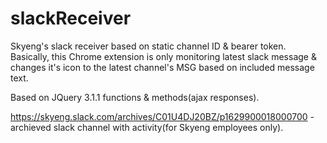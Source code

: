 # slackReceiver
Skyeng's slack receiver based on static channel ID &amp; bearer token.
Basically, this Chrome extension is only monitoring latest slack message & changes it's icon to the latest channel's MSG based on included message text.

Based on JQuery 3.1.1 functions & methods(ajax responses).

https://skyeng.slack.com/archives/C01U4DJ20BZ/p1629900018000700 - archieved slack channel with activity(for Skyeng employees only).
